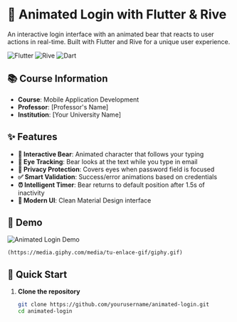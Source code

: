 # 🐻 Animated Login with Flutter & Rive

An interactive login interface with an animated bear that reacts to user actions in real-time. Built with Flutter and Rive for a unique user experience.

![Flutter](https://img.shields.io/badge/Flutter-3.13.0-blue?style=for-the-badge&logo=flutter)
![Rive](https://img.shields.io/badge/Rive-Animation-orange?style=for-the-badge)
![Dart](https://img.shields.io/badge/Dart-3.1.0-blue?style=for-the-badge&logo=dart)

## 📚 Course Information

- **Course**: Mobile Application Development
- **Professor**: [Professor's Name]
- **Institution**: [Your University Name]

## ✨ Features

- **🐻 Interactive Bear**: Animated character that follows your typing
- **👀 Eye Tracking**: Bear looks at the text while you type in email
- **🙈 Privacy Protection**: Covers eyes when password field is focused
- **✅ Smart Validation**: Success/error animations based on credentials
- **⏰ Intelligent Timer**: Bear returns to default position after 1.5s of inactivity
- **🎨 Modern UI**: Clean Material Design interface

## 🎥 Demo

![Animated Login Demo](https://via.placeholder.com/600x400/4A90E2/FFFFFF?text=GIF+Showing+Full+Functionality)


```
(https://media.giphy.com/media/tu-enlace-gif/giphy.gif)
```


## 🚀 Quick Start

1. **Clone the repository**
   ```bash
   git clone https://github.com/yourusername/animated-login.git
   cd animated-login
   ```
